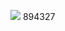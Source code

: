﻿[![](https://www.herokucdn.com/deploy/button.png)](https://heroku.com/deploy?template=https://github.com/nvngg/tyhtt.git)
894327

